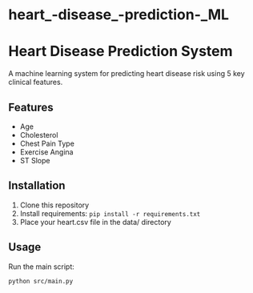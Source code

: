# heart_-disease_-prediction-_ML
# Heart Disease Prediction System

A machine learning system for predicting heart disease risk using 5 key clinical features.

## Features
- Age
- Cholesterol
- Chest Pain Type
- Exercise Angina
- ST Slope

## Installation
1. Clone this repository
2. Install requirements: `pip install -r requirements.txt`
3. Place your heart.csv file in the data/ directory

## Usage
Run the main script:
```bash
python src/main.py

